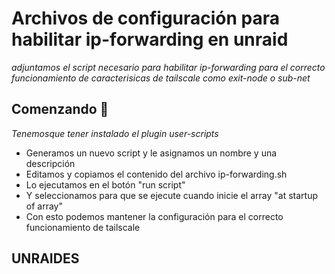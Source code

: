 # Archivos de configuración para habilitar ip-forwarding en unraid  

_adjuntamos el script necesario para habilitar ip-forwarding para el  correcto funcionamiento de caracterisicas de tailscale como exit-node o sub-net_

## Comenzando 🚀
_Tenemosque tener instalado el plugin user-scripts_

- Generamos un nuevo script y le asignamos un nombre y una descripción 
- Editamos y copiamos el contenido del archivo ip-forwarding.sh 
- Lo ejecutamos en el botón "run script"
- Y seleccionamos para que se ejecute cuando inicie el array "at startup of array"
- Con esto podemos mantener la configuración para el correcto funcionamiento de tailscale 

## UNRAIDES
